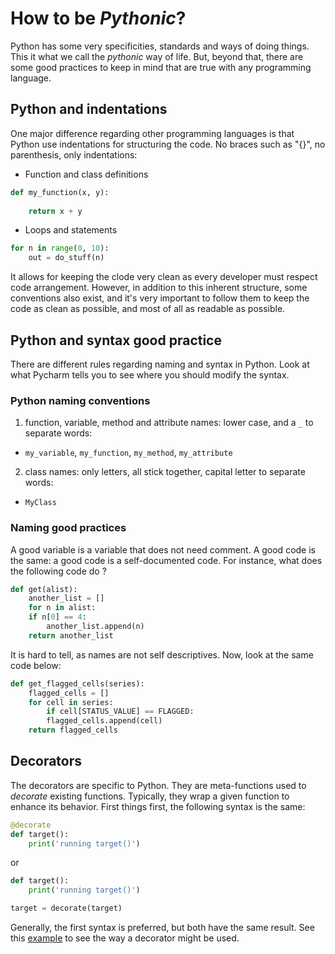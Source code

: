 # How to be _Pythonic_?
Python has some very specificities, standards and ways of doing things. This it what we call the _pythonic_ way of life. But, beyond that, there are some good practices to keep in mind that are true with any programming language.

## Python and indentations
One major difference regarding other programming languages is that Python use indentations for structuring the code. No braces such as "{}", no parenthesis, only indentations:

* Function and class definitions
```python
def my_function(x, y):
    
    return x + y
```
* Loops and statements
```python
for n in range(0, 10):
    out = do_stuff(n)
```

It allows for keeping the clode very clean as every developer must respect code arrangement. However, in addition to this inherent structure, some conventions also exist, and it's very important to follow them to keep the code as clean as possible, and most of all as readable as possible.

## Python and syntax good practice
There are different rules regarding naming and syntax in Python. Look at what Pycharm tells you to see where you should modify the syntax.

### Python naming conventions
1. function, variable, method and attribute names: lower case, and a ``_`` to separate words:
* ``my_variable``, ``my_function``, ``my_method``, `my_attribute`
2. class names: only letters, all stick together, capital letter to separate words:
* ``MyClass``

### Naming good practices
A good variable is a variable that does not need comment. A good code is the same: a good code is a self-documented code. For instance, what does the following code do ?
```python
def get(alist):
    another_list = []
    for n in alist:
	if n[0] == 4:
	    another_list.append(n)
    return another_list
```
It is hard to tell, as names are not self descriptives. Now, look at the same code below:
```python
def get_flagged_cells(series):
    flagged_cells = []
    for cell in series:
        if cell[STATUS_VALUE] == FLAGGED:
	    flagged_cells.append(cell)
    return flagged_cells
```

## Decorators
The decorators are specific to Python. They are meta-functions used to _decorate_ existing functions. Typically, they wrap a given function to enhance its behavior. First things first, the following syntax is the same:
```python
@decorate
def target():
    print('running target()')
```
or
```python
def target():
    print('running target()')

target = decorate(target)
```
Generally, the first syntax is preferred, but both have the same result. See this [example](./examples/decorator_example.py) to see the way a decorator might be used.

